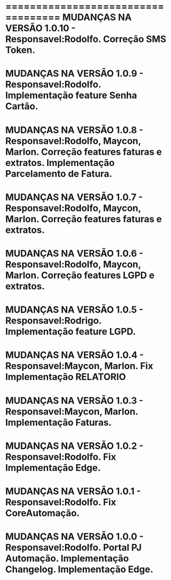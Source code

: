 ===================================
MUDANÇAS NA VERSÃO 1.0.10 - Responsavel:Rodolfo.
Correção SMS Token.
===================================
MUDANÇAS NA VERSÃO 1.0.9 - Responsavel:Rodolfo.
Implementação feature Senha Cartão.
===================================
MUDANÇAS NA VERSÃO 1.0.8 - Responsavel:Rodolfo, Maycon, Marlon.
Correção features faturas e extratos.
Implementação Parcelamento de Fatura.
===================================
MUDANÇAS NA VERSÃO 1.0.7 - Responsavel:Rodolfo, Maycon, Marlon.
Correção features faturas e extratos.
===================================
MUDANÇAS NA VERSÃO 1.0.6 - Responsavel:Rodolfo, Maycon, Marlon.
Correção features LGPD e extratos.
===================================
MUDANÇAS NA VERSÃO 1.0.5  - Responsavel:Rodrigo.
Implementação feature LGPD.
===================================
MUDANÇAS NA VERSÃO 1.0.4 - Responsavel:Maycon, Marlon.
Fix Implementação RELATORIO
===================================
MUDANÇAS NA VERSÃO 1.0.3 - Responsavel:Maycon, Marlon.
Implementação Faturas. 
===================================
MUDANÇAS NA VERSÃO 1.0.2 - Responsavel:Rodolfo.
Fix Implementação Edge.
===================================
MUDANÇAS NA VERSÃO 1.0.1 - Responsavel:Rodolfo.
Fix CoreAutomação.
===================================
MUDANÇAS NA VERSÃO 1.0.0  - Responsavel:Rodolfo.
Portal PJ Automação.
Implementação Changelog.
Implementação Edge.
==============================================================================================================================================================================